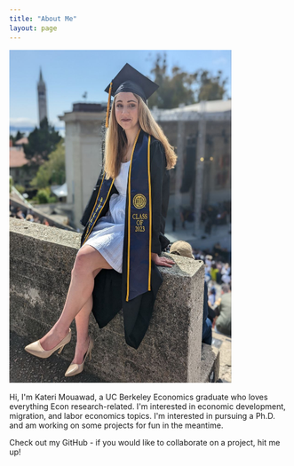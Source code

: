 ```yaml
---
title: "About Me"
layout: page
--- 
```



<img src="\assets\kat.jpg" width="400" height="600">


Hi, I'm Kateri Mouawad, a UC Berkeley Economics graduate who loves everything Econ research-related. I'm interested in economic development, migration, and labor economics topics. I'm interested in pursuing a Ph.D. and am working on some projects for fun in the meantime. 


Check out my GitHub -  if you would like to collaborate on a project, hit me up! 
